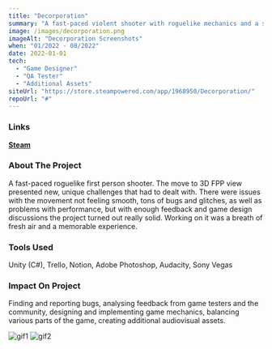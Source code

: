 ```yaml
---
title: "Decorporation"
summary: "A fast-paced violent shooter with roguelike mechanics and a style scoring system."
image: /images/decorporation.png
imageAlt: "Decorporation Screenshots"
when: "01/2022 - 08/2022"
date: 2022-01-01
tech:
  - "Game Designer"
  - "QA Tester"
  - "Additional Assets"
siteUrl: "https://store.steampowered.com/app/1968950/Decorporation/"
repoUrl: "#"
---
```

### Links

**[Steam](https://store.steampowered.com/app/1968950/Decorporation/)**

### About The Project

A fast-paced roguelike first person shooter. The move to 3D FPP view presented new, unique challenges that had to dealt with. There were issues with the movement not feeling smooth, tons of bugs and glitches, as well as problems with performance, but with enough feedback and game design discussions the project turned out really solid. Working on it was a breath of fresh air and a memorable experience.

### Tools Used

Unity (C#), Trello, Notion, Adobe Photoshop, Audacity, Sony Vegas

### Impact On Project

Finding and reporting bugs, analysing feedback from game testers and the community, designing and implementing game mechanics, balancing various parts of the game, creating additional audiovisual assets.

![gif1](https://cdn.akamai.steamstatic.com/steam/apps/1968950/extras/Steam_1.gif?t=1666128322)
![gif2](https://cdn.akamai.steamstatic.com/steam/apps/1968950/extras/Steam_2.gif?t=1666128322)